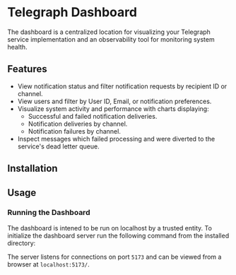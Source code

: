 # Telegraph Dashboard

The dashboard is a centralized location for visualizing your Telegraph service implementation and an observability tool for monitoring system health.

## Features

- View notification status and filter notification requests by recipient ID or channel.
- View users and filter by User ID, Email, or notification preferences.
- Visualize system activity and performance with charts displaying:
  - Successful and failed notification deliveries.
  - Notification deliveries by channel.
  - Notification failures by channel.
- Inspect messages which failed processing and were diverted to the service's dead letter queue.

## Installation

<!-- TO DO: add more details later -->

## Usage

### Running the Dashboard

The dashboard is intened to be run on localhost by a trusted entity. To initialize the dashboard server run the following command from the installed directory:

<!-- TO DO: add npm install instructions -->

The server listens for connections on port `5173` and can be viewed from a browser at `localhost:5173/`.
